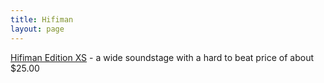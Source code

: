 ```yaml
---
title: Hifiman
layout: page
---
```

[Hifiman Edition XS](http://hifiman.com) - a wide soundstage with a hard to beat price of about $25.00

